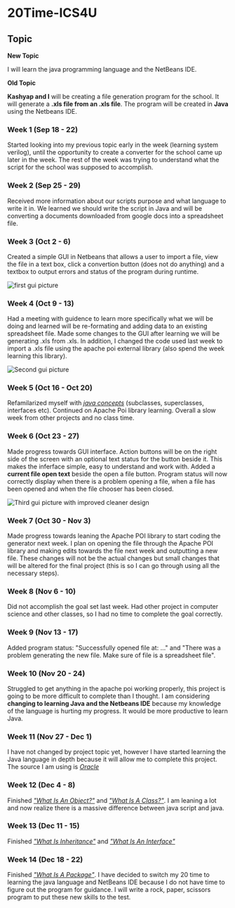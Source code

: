 # 20Time-ICS4U

## Topic
**New Topic**

I will learn the java programming language and the NetBeans IDE.

**Old Topic**

**Kashyap and I** will be creating a file generation program for the school. It will generate a **.xls file from an .xls file**. The program will be created in **Java** using the Netbeans IDE.

### Week 1 (Sep 18 - 22)

Started looking into my previous topic early in the week (learning system verilog), until the opportunity to create a converter for the school came up later in the week. The rest of the week was trying to understand what the script for the school was supposed to accomplish.

### Week 2 (Sep 25 - 29)

Received more information about our scripts purpose and what language to write it in. We learned we should write the script in Java and will be converting a documents downloaded from google docs into a spreadsheet file.

### Week 3 (Oct 2 - 6)

Created a simple GUI in Netbeans that allows a user to import a file, view the file in a text box, click a convertion button (does not do anything) and a textbox to output errors and status of the program during runtime.

![first gui picture](https://i.imgur.com/etpN1hj.png)

### Week 4 (Oct 9 - 13)

Had a meeting with guidence to learn more specifically what we will be doing and learned will be re-formating and adding data to an existing spreadsheet file. Made some changes to the GUI after learning we will be generating .xls from .xls. In addition, I changed the code used last week to import a .xls file using the apache poi external library (also spend the week learning this library).

![Second gui picture](https://i.imgur.com/0h85DG8.png)

### Week 5 (Oct 16 - Oct 20)

Refamilarized myself with [_java concepts_](https://docs.oracle.com/javase/tutorial/java/concepts/index.html) (subclasses, superclasses, interfaces etc). Continued on Apache Poi library learning. Overall a slow week from other projects and no class time.

### Week 6 (Oct 23 - 27)

Made progress towards GUI interface. Action buttons will be on the right side of the screen with an optional text status for the button beside it. This makes the inferface simple, easy to understand and work with. Added a **current file open text** beside the open a file button. Program status will now correctly display when there is a problem opening a file, when a file has been opened and when the file chooser has been closed.

![Third gui picture with improved cleaner design](https://imgur.com/Zs4OtJh.png)

### Week 7 (Oct 30 - Nov 3)

Made progress towards leaning the Apache POI library to start coding the generator next week. I plan on opening the file through the Apache POI library and making edits towards the file next week and outputting a new file. These changes will not be the actual changes but small changes that will be altered for the final project (this is so I can go through using all the necessary steps).

### Week 8 (Nov 6 - 10)

Did not accomplish the goal set last week. Had other project in computer science and other classes, so I had no time to complete the goal correctly.

### Week 9 (Nov 13 - 17)

Added program status: "Successfully opened file at: ..." and "There was a problem generating the new file. Make sure of file is a spreadsheet file".

### Week 10 (Nov 20 - 24)

Struggled to get anything in the apache poi working properly, this project is going to be more difficult to complete than I thought. I am considering **changing to learning Java and the Netbeans IDE** because my knowledge of the language is hurting my progress. It would be more productive to learn Java.

### Week 11 (Nov 27 - Dec 1)

I have not changed by project topic yet, however I have started learning the Java language in depth because it will allow me to complete this project. The source I am using is [_Oracle_](https://docs.oracle.com/javase/tutorial/java/concepts/index.html)

### Week 12 (Dec 4 - 8)

Finished [_"What Is An Object?"_](https://docs.oracle.com/javase/tutorial/java/concepts/object.html) and [_"What Is A Class?"_](https://docs.oracle.com/javase/tutorial/java/concepts/class.html). I am leaning a lot and now realize there is a massive difference between java script and java.

### Week 13 (Dec 11 - 15)

Finished [_"What Is Inheritance"_](https://docs.oracle.com/javase/tutorial/java/concepts/inheritance.html) and [_"What Is An Interface"_](https://docs.oracle.com/javase/tutorial/java/concepts/interface.html)

### Week 14 (Dec 18 - 22)

Finished [_"What Is A Package"_](https://docs.oracle.com/javase/tutorial/java/concepts/package.html). I have decided to switch my 20 time to learning the java language and NetBeans IDE because I do not have time to figure out the program for guidance. I will write a rock, paper, scissors program to put these new skills to the test.
